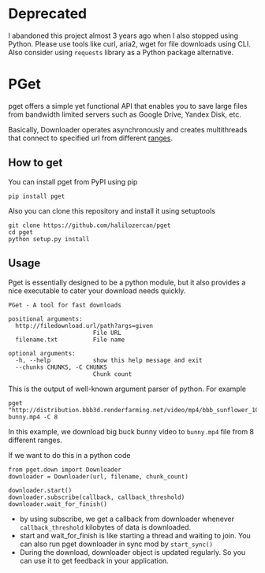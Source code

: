 # Deprecated

I abandoned this project almost 3 years ago when I also stopped using Python. Please use tools like curl, aria2, wget for file downloads using CLI.
Also consider using `requests` library as a Python package alternative.

# PGet

pget offers a simple yet functional API that enables you to save large files from bandwidth limited servers such as Google Drive, Yandex Disk, etc.

Basically, Downloader operates asynchronously and creates multithreads that connect to specified url from different [ranges](https://developer.mozilla.org/en-US/docs/Web/HTTP/Range_requests).

## How to get

You can install pget from PyPI using pip

```
pip install pget
```

Also you can clone this repository and install it using setuptools

```
git clone https://github.com/halilozercan/pget
cd pget
python setup.py install
```

## Usage

Pget is essentially designed to be a python module, but it also provides a nice executable to cater your download needs quickly.

```
PGet - A tool for fast downloads

positional arguments:
  http://filedownload.url/path?args=given
                        File URL
  filename.txt          File name

optional arguments:
  -h, --help            show this help message and exit
  --chunks CHUNKS, -C CHUNKS
                        Chunk count
```

This is the output of well-known argument parser of python. For example

```
pget "http://distribution.bbb3d.renderfarming.net/video/mp4/bbb_sunflower_1080p_60fps_normal.mp4" bunny.mp4 -C 8
```

In this example, we download big buck bunny video to `bunny.mp4` file from 8 different ranges.

If we want to do this in a python code

```
from pget.down import Downloader
downloader = Downloader(url, filename, chunk_count)

downloader.start()
downloader.subscribe(callback, callback_threshold)
downloader.wait_for_finish()
```

- by using subscribe, we get a callback from downloader whenever `callback_threshold` kilobytes of data is downloaded.
- start and wait_for_finish is like starting a thread and waiting to join. You can also run pget downloader in sync mod by `start_sync()`
- During the download, downloader object is updated regularly. So you can use it to get feedback in your application.
